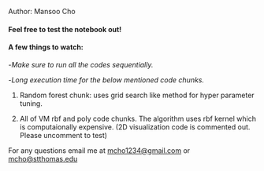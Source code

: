 Author: Mansoo Cho

#### Feel free to test the notebook out!

#### A few things to watch:
-*Make sure to run all the codes sequentially.*

-*Long execution time for the below mentioned code chunks.*


1. Random forest chunk: uses grid search like method for hyper parameter tuning.

2. All of VM rbf and poly code chunks. The algorithm uses rbf kernel which is computaionally expensive. (2D visualization code is commented out. Please uncomment to test)

For any questions email me at mcho1234@gmail.com or mcho@stthomas.edu
